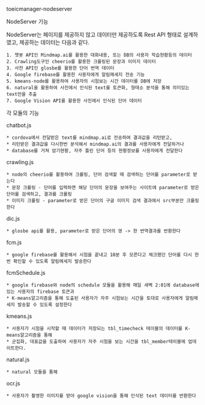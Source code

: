 toeicmanager-nodeserver

NodeServer 기능

NodeServer는 페이지를 제공하지 않고 데이터만 제공하도록 Rest API 형태로 설계하였고, 제공하는 데이터는 다음과 같다.


	1. 챗봇 API인 Mindmap.ai를 활용한 대화내용, 또는 DB의 사용자 학습현황등의 데이터
	2. Crawling도구인 cheerio를 활용한 크롤링된 문장과 이미지 데이터
	3. 사전 API인 glosbe를 활용한 단어 번역 데이터
	4. Google firebase를 활용한 사용자에게 알림메세지 전송 기능
	5. kmeans-node를 활용하여 사용자의 시험보는 시간 데이터를 DB에 저장
	6. natural을 활용하여 사진에서 인식된 text를 토큰화, 형태소 분석을 통해 의미있는 text만을 추출
	7. Google Vision API를 활용한 사진에서 인식된 단어 데이터


각 모듈의 기능

chatbot.js

	* cordova에서 전달받은 text를 mindmap.ai로 전송하여 결과값을 리턴받고,
	* 리턴받은 결과값을 다시한번 분석해서 mindmap.ai의 결과를 사용자에게 전달하거나
	* database를 거쳐 암기현황, 자주 틀린 단어 등의 현황정보를 사용자에게 전달한다

crawling.js

	* node의 cheerio를 활용하여 크롤링, 단어 검색할 때 검색하는 단어를 parameter로 받는다
	* 문장 크롤링 - 단어를 입력하면 해당 단어의 문장을 보여주는 사이트에 parameter로 받은 단어를 검색하고, 결과를 크롤링
	* 이미지 크롤링 - parameter로 받은 단어의 구글 이미지 검색 결과에서 src부분만 크롤링한다

dic.js

	* glosbe api를 활용, parameter로 받은 단어의 영 -> 한 번역결과를 반환한다

fcm.js

	* google firebase를 활용해서 시험을 끝내고 10분 후 모른다고 체크했던 단어를 다시 한번 확인할 수 있도록 알림메세지 발송한다

fcmSchedule.js

	* google firebase와 node의 schedule 모듈을 활용해 매일 새벽 2:01에 database에 있는 사용자의 firebase 토큰과
	* K-means알고리즘을 통해 도출된 사용자가 자주 시험보는 시간을 토대로 사용자에게 알림메세지 발송할 수 있도록 설정한다

kmeans.js

	* 사용자가 시험을 시작할 때 데이터가 저장되는 tbl_timecheck 테이블의 데이터를 K-means알고리즘을 통해 
	* 군집화, 대표값을 도출하여 사용자가 자주 시험을 보는 시간을 tbl_member테이블에 업데이트한다.

natural.js

	* natural 모듈을 통해 

ocr.js

	* 사용자가 촬영한 이미지를 받아 google vision을 통해 인식된 text 데이터를 반환한다





